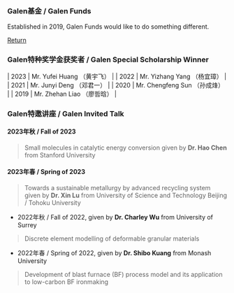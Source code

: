 ### Galen基金 / Galen Funds

Established in 2019, Galen Funds would like to do something different.

[Return](./index.html)

### Galen特种奖学金获奖者 / Galen Special Scholarship Winner

| 2023 | Mr. Yufei Huang （黄宇飞）    |
| 2022 | Mr. Yizhang Yang （杨宜璋）    |
| 2021 | Mr. Junyi Deng （邓君一）    |
| 2020 | Mr. Chengfeng Sun （孙成烽）    |
| 2019 | Mr. Zhehan Liao （廖哲晗）    |


### Galen特邀讲座 / Galen Invited Talk
#### 2023年秋 / Fall of 2023
> Small molecules in catalytic energy conversion
given by **Dr. Hao Chen** from Stanford University

#### 2023年春 / Spring of 2023
> Towards a sustainable metallurgy by advanced recycling system
given by **Dr. Xin Lu** from University of Science and Technology Beijing / Tohoku University

- 2022年秋 / Fall of 2022, given by **Dr. Charley Wu** from University of Surrey
> Discrete element modelling of deformable granular materials

- 2022年春 / Spring of 2022, given by **Dr. Shibo Kuang** from Monash University
> Development of blast furnace (BF) process model and its application to low-carbon BF ironmaking
